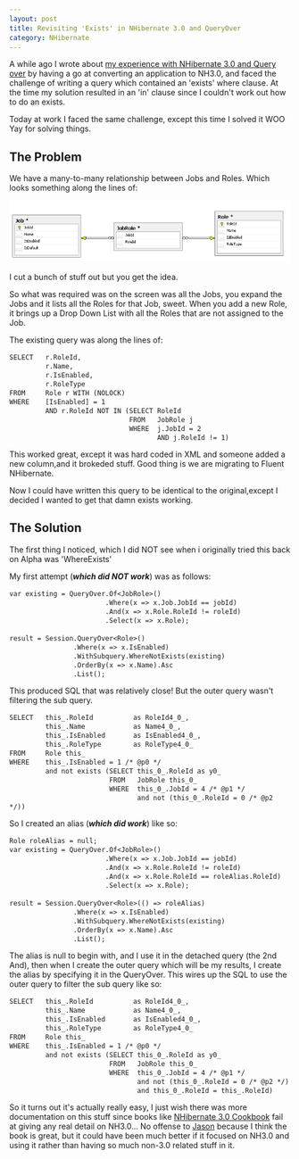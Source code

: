 ```yaml
---
layout: post
title: Revisiting 'Exists' in NHibernate 3.0 and QueryOver
category: NHibernate
---
```


A while ago I wrote about [my experience with NHibernate 3.0 and Query over](http://www.philliphaydon.com/2010/09/queryover-with-nhibernate-3-lovin-it/) by having a go at converting an application to NH3.0, and faced the challenge of writing a query which contained an 'exists' where clause. At the time my solution resulted in an 'in' clause since I couldn't work out how to do an exists.

Today at work I faced the same challenge, except this time I solved it  WOO Yay for solving things.

## The Problem

We have a many-to-many relationship between Jobs and Roles. Which looks something along the lines of:

![](/images/nhibernate-queryover-1.png)

I cut a bunch of stuff out but you get the idea.

So what was required was on the screen was all the Jobs, you expand the Jobs and it lists all the Roles for that Job, sweet. When you add a new Role, it brings up a Drop Down List with all the Roles that are not assigned to the Job.

The existing query was along the lines of:

    SELECT   r.RoleId,
             r.Name,
             r.IsEnabled,
             r.RoleType
    FROM     Role r WITH (NOLOCK)
    WHERE    [IsEnabled] = 1
             AND r.RoleId NOT IN (SELECT RoleId
                                  FROM   JobRole j
                                  WHERE  j.JobId = 2
                                         AND j.RoleId != 1)
                                         
This worked great, except it was hard coded in XML and someone added a new column,and it brokeded stuff. Good thing is we are migrating to Fluent NHibernate.

Now I could have written this query to be identical to the original,except I decided I wanted to get that damn exists working.

## The Solution

The first thing I noticed, which I did NOT see when i originally tried this back on Alpha was 'WhereExists'

My first attempt (***which did NOT work***) was as follows:

    var existing = QueryOver.Of<JobRole>()
                            .Where(x => x.Job.JobId == jobId)
                            .And(x => x.Role.RoleId != roleId)
                            .Select(x => x.Role);
                            
    result = Session.QueryOver<Role>()
                    .Where(x => x.IsEnabled)
                    .WithSubquery.WhereNotExists(existing)
                    .OrderBy(x => x.Name).Asc
                    .List();

This produced SQL that was relatively close! But the outer query wasn't filtering the sub query.

    SELECT   this_.RoleId          as RoleId4_0_,
             this_.Name            as Name4_0_,
             this_.IsEnabled       as IsEnabled4_0_,
             this_.RoleType        as RoleType4_0_
    FROM     Role this_
    WHERE    this_.IsEnabled = 1 /* @p0 */
             and not exists (SELECT this_0_.RoleId as y0_
                             FROM   JobRole this_0_
                             WHERE  this_0_.JobId = 4 /* @p1 */
                                    and not (this_0_.RoleId = 0 /* @p2 */))
 
So I created an alias (***which did work***) like so:

    Role roleAlias = null;
    var existing = QueryOver.Of<JobRole>()
                            .Where(x => x.Job.JobId == jobId)
                            .And(x => x.Role.RoleId != roleId)
                            .And(x => x.Role.RoleId == roleAlias.RoleId)
                            .Select(x => x.Role);

    result = Session.QueryOver<Role>(() => roleAlias)
                    .Where(x => x.IsEnabled)
                    .WithSubquery.WhereNotExists(existing)
                    .OrderBy(x => x.Name).Asc
                    .List();

The alias is null to begin with, and I use it in the detached query (the 2nd And), then when I create the outer query which will be my results, I create the alias by specifying it in the QueryOver. This wires up the SQL to use the outer query to filter the sub query like so:

    SELECT   this_.RoleId          as RoleId4_0_,
             this_.Name            as Name4_0_,
             this_.IsEnabled       as IsEnabled4_0_,
             this_.RoleType        as RoleType4_0_
    FROM     Role this_
    WHERE    this_.IsEnabled = 1 /* @p0 */
             and not exists (SELECT this_0_.RoleId as y0_
                             FROM   JobRole this_0_
                             WHERE  this_0_.JobId = 4 /* @p1 */
                                    and not (this_0_.RoleId = 0 /* @p2 */)
                                    and this_0_.RoleId = this_.RoleId)
 
So it turns out it's actually really easy, I just wish there was more documentation on this stuff since books like [NHibernate 3.0 Cookbook](https://www.packtpub.com/nhibernate-3-0-cookbook/book) fail at giving any real detail on NH3.0... No offense to [Jason](http://jasondentler.com/blog) because I think the book is great, but it could have been much better if it focused on NH3.0 and using it rather than having so much non-3.0 related stuff in it.

